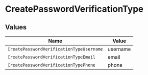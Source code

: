 # CreatePasswordVerificationType


## Values

| Name                                     | Value                                    |
| ---------------------------------------- | ---------------------------------------- |
| `CreatePasswordVerificationTypeUsername` | username                                 |
| `CreatePasswordVerificationTypeEmail`    | email                                    |
| `CreatePasswordVerificationTypePhone`    | phone                                    |